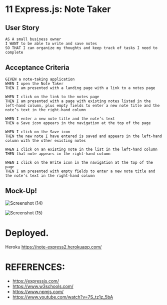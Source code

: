 # 11 Express.js: Note Taker


## User Story

```
AS A small business owner
I WANT to be able to write and save notes
SO THAT I can organize my thoughts and keep track of tasks I need to complete
```


## Acceptance Criteria

```
GIVEN a note-taking application
WHEN I open the Note Taker
THEN I am presented with a landing page with a link to a notes page

WHEN I click on the link to the notes page
THEN I am presented with a page with existing notes listed in the left-hand column, plus empty fields to enter a new note title and the note’s text in the right-hand column

WHEN I enter a new note title and the note’s text
THEN a Save icon appears in the navigation at the top of the page

WHEN I click on the Save icon
THEN the new note I have entered is saved and appears in the left-hand column with the other existing notes

WHEN I click on an existing note in the list in the left-hand column
THEN that note appears in the right-hand column

WHEN I click on the Write icon in the navigation at the top of the page
THEN I am presented with empty fields to enter a new note title and the note’s text in the right-hand column
```


## Mock-Up!
![Screenshot (14)](https://user-images.githubusercontent.com/94930434/157936955-6a80ba7a-4625-407f-a17d-7a62c09ced30.png)

![Screenshot (15)](https://user-images.githubusercontent.com/94930434/157936992-d91c8f04-4a36-4bf5-a687-afbc8b91ee16.png)

# Deployed.

Heroku https://note-express2.herokuapp.com/

# REFERENCES:

* https://expressjs.com/
* https://www.w3schools.com/
* https://www.npmjs.com/
* https://www.youtube.com/watch?v=7S_tz1z_5bA
